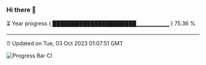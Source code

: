 ### Hi there 👋

⏳ Year progress { ██████████████████████▁▁▁▁▁▁▁▁ } 75.36 %

---

⏰ Updated on Tue, 03 Oct 2023 01:07:51 GMT

![Progress Bar CI](https://github.com/liununu/liununu/workflows/Progress%20Bar%20CI/badge.svg)
